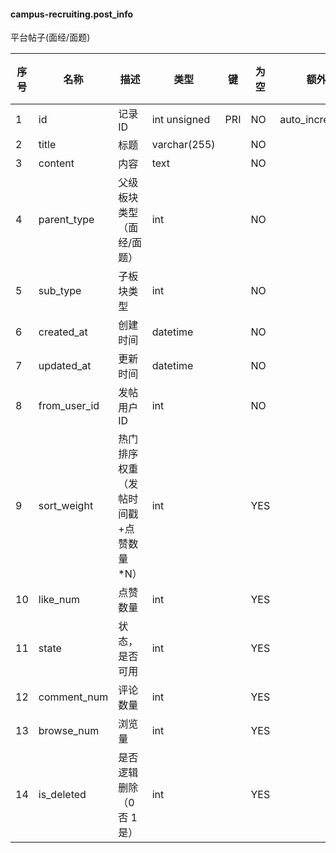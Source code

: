 #### campus-recruiting.post_info 
平台帖子(面经/面题)

| 序号 | 名称 | 描述 | 类型 | 键 | 为空 | 额外 | 默认值 |
| ---- | ---- | ---- | ---- | ---- | ---- | ---- | ---- |
| 1 | id | 记录ID | int unsigned | PRI | NO | auto_increment |  |
| 2 | title | 标题 | varchar(255) |  | NO |  |  |
| 3 | content | 内容 | text |  | NO |  |  |
| 4 | parent_type | 父级板块类型（面经/面题） | int |  | NO |  |  |
| 5 | sub_type | 子板块类型 | int |  | NO |  |  |
| 6 | created_at | 创建时间 | datetime |  | NO |  |  |
| 7 | updated_at | 更新时间 | datetime |  | NO |  |  |
| 8 | from_user_id | 发帖用户ID | int |  | NO |  |  |
| 9 | sort_weight | 热门排序权重（发帖时间戳+点赞数量*N） | int |  | YES |  | 0 |
| 10 | like_num | 点赞数量 | int |  | YES |  | 0 |
| 11 | state | 状态，是否可用 | int |  | YES |  | 1 |
| 12 | comment_num | 评论数量 | int |  | YES |  | 0 |
| 13 | browse_num | 浏览量 | int |  | YES |  | 0 |
| 14 | is_deleted | 是否逻辑删除（0 否 1是） | int |  | YES |  | 0 |
